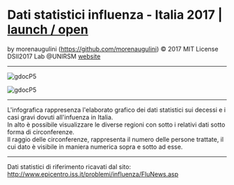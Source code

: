 
# Dati statistici influenza - Italia 2017 | [launch / open](http://dsii-2017-unirsm.github.io/morenaugulini)

by morenaugulini (https://github.com/morenaugulini) © 2017 MIT License  
DSII2017 Lab @UNIRSM [website](http://dsii-2017-unirsm.github.io)

----

![gdocP5](http://i.imgur.com/f63ONWW.png)

![gdocP5](http://i.imgur.com/sA0SJ3N.png)

----

L'infografica rappresenza l'elaborato grafico dei dati statistici sui decessi e i casi gravi dovuti all'infuenza in Italia.  
In alto è possibile visualizzare le diverse regioni con sotto i relativi dati sotto forma di circonferenze.  
Il raggio delle circonferenze, rappresenta il numero delle persone trattate, il cui dato è visibile in maniera 
numerica sopra e sotto ad esse.      

***

Dati statistici di riferimento ricavati dal sito:
http://www.epicentro.iss.it/problemi/influenza/FluNews.asp
